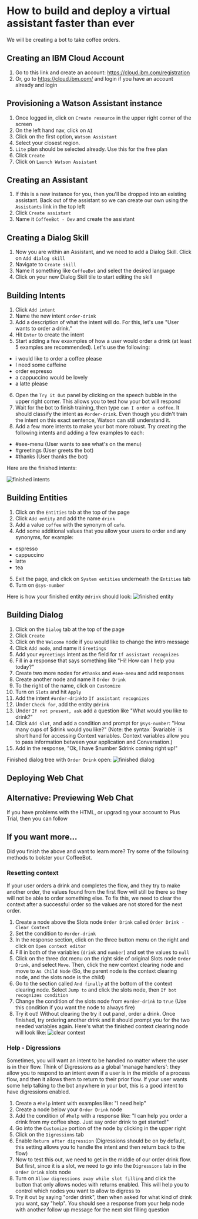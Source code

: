 # How to build and deploy a virtual assistant faster than ever
We will be creating a bot to take coffee orders.

## Creating an IBM Cloud Account
1. Go to this link and create an account: https://cloud.ibm.com/registration
2. Or, go to https://cloud.ibm.com/ and login if you have an account already and login

## Provisioning a Watson Assistant instance
1. Once logged in, click on `Create resource` in the upper right corner of the screen
2. On the left hand nav, click on `AI`
3. Click on the first option, `Watson Assistant`
4. Select your closest region.
5. `Lite` plan should be selected already. Use this for the free plan
6. Click `Create`
7. Click on `Launch Watson Assistant`

## Creating an Assistant
1. If this is a new instance for you, then you'll be dropped into an existing assistant. Back out of the assistant so we can create our own using the `Assistants` link in the top left
2. Click `Create assistant`
3. Name it `CoffeeBot - Dev` and create the assistant

## Creating a Dialog Skill
1. Now you are within an Assistant, and we need to add a Dialog Skill. Click on `Add dialog skill`
2. Navigate to `Create skill`
3. Name it something like `CoffeeBot` and select the desired language
4. Click on your new Dialog Skill tile to start editing the skill

## Building Intents
1. Click `Add intent`
2. Name the new intent `order-drink`
3. Add a description of what the intent will do. For this, let's use "User wants to order a drink."
4. Hit `Enter` to create the intent
5. Start adding a few exaxmples of how a user would order a drink (at least 5 examples are recommended). Let's use the following:
  - i would like to order a coffee please
  - I need some caffeine
  - order espresso
  - a cappuccino would be lovely
  - a latte please
6. Open the `Try it Out` panel by clicking on the speech bubble in the upper right corner. This allows you to test how your bot will respond
7. Wait for the bot to finish training, then type `can I order a coffee`. It should classify the intent as `#order-drink`. Even though you didn't train the intent on this exact sentence, Watson can still understand it.
8. Add a few more intents to make your bot more robust. Try creating the following intents and adding a few examples to each:
  - #see-menu (User wants to see what's on the menu)
  - #greetings (User greets the bot)
  - #thanks (User thanks the bot)
  
Here are the finished intents:

![finished intents](https://github.com/desmarchris/ai-summit-lab/blob/master/pictures/finished-intents.png)

## Building Entities
1. Click on the `Entities` tab at the top of the page
2. Click `Add entity` and add the name `drink`
3. Add a value `coffee` with the synonym of `cafe`. 
4. Add some additional values that you allow your users to order and any synonyms, for example:
  - espresso
  - cappuccino
  - latte
  - tea
5. Exit the page, and click on `System entities` underneath the `Entities` tab
6. Turn on `@sys-number`

Here is how your finished entity `@drink` should look:
![finished entity](https://github.com/desmarchris/ai-summit-lab/blob/master/pictures/finished-entity.png)

## Building Dialog
1. Click on the `Dialog` tab at the top of the page
2. Click `Create`
3. Click on the `Welcome` node if you would like to change the intro message
4. Click `Add node`, and name it `Greetings`
5. Add your `#greetings` intent as the field for `If assistant recognizes`
6. Fill in a response that says something like "Hi! How can I help you today?"
7. Create two more nodes for `#thanks` and `#see-menu` and add responses
8. Create another node and name it `Order Drink`
9. To the right of the name, click on `Customize`
10. Turn on `Slots` and hit `Apply`
11. Add the intent `#order-drink`to `If assistant recognizes`
12. Under `Check for`, add the entity `@drink`
13. Under `If not present, ask` add a question like "What would you like to drink?"
14. Click `Add slot`, and add a condition and prompt for `@sys-number`: "How many cups of $drink would you like?" (Note: the syntax `$variable` is short hand for accessing Context variables. Context variables allow you to pass information between your application and Conversation.)
15. Add in the response, "Ok, I have $number $drink coming right up!"

Finished dialog tree with `Order Drink` open:
![finished dialog](https://github.com/desmarchris/ai-summit-lab/blob/master/pictures/finished-dialog.png)

## Deploying Web Chat


## Alternative: Previewing Web Chat
If you have problems with the HTML, or upgrading your account to Plus Trial, then you can follow

## If you want more...
Did you finish the above and want to learn more? Try some of the following methods to bolster your CoffeeBot.

### Resetting context
If your user orders a drink and completes the flow, and they try to make another order, the values found from the first flow will still be there so they will not be able to order something else. To fix this, we need to clear the context after a successful order so the values are not stored for the next order.
1. Create a node above the Slots node `Order Drink` called `Order Drink - Clear Context`
2. Set the condition to `#order-drink`
3. In the response section, click on the three button menu on the right and click on `Open context editor`
4. Fill in both of the variables (`drink` and `number`) and set the values to `null`
5. Click on the three dot menu on the right side of original Slots node `Order Drink`, and select `Move`. Then, click the new context clearing node and move to `As Child Node` (So, the parent node is the context clearing node, and the slots node is the child)
6. Go to the section called `And finally` at the bottom of the context clearing node. Select `Jump to` and click the slots node, then `If bot recognizes condition`
7. Change the condition of the slots node from `#order-drink` to `true` (Use this condition if you want the node to always fire)
8. Try it out! Without clearing the try it out panel, order a drink. Once finished, try ordering another drink and it should prompt you for the two needed variables again. Here's what the finished context clearing node will look like:
![clear context](https://github.com/desmarchris/think-lab/blob/master/pictures/clear-context.png)

### Help - Digressions
Sometimes, you will want an intent to be handled no matter where the user is in their flow. Think of Digressions as a global 'manage handlers': they allow you to respond to an intent even if a user is in the middle of a process flow, and then it allows them to return to their prior flow. If your user wants some help talking to the bot anywhere in your bot, this is a good intent to have digressions enabled.
1. Create a `#help` intent with examples like: "I need help"
2. Create a node below your `Order Drink` node
3. Add the condition of `#help` with a response like: "I can help you order a drink from my coffee shop. Just say order drink to get started!"
4. Go into the `Customize` portion of the node by clicking in the upper right
5. Click on the `Digressions` tab
6. Enable `Return after digression` (Digressions should be on by default, this setting allows you to handle the intent and then return back to the flow)
7. Now to test this out, we need to get in the middle of our order drink flow. But first, since it is a slot, we need to go into the `Digressions` tab in the `Order Drink` slots node
8. Turn on `Allow digressions away while slot filling` and click the button that only allows nodes with returns enabled. This will help you to control which nodes you want to allow to digress to
9. Try it out by saying "order drink", then when asked for what kind of drink you want, say "help". You should see a response from your help node with another follow up message for the next slot filling question
